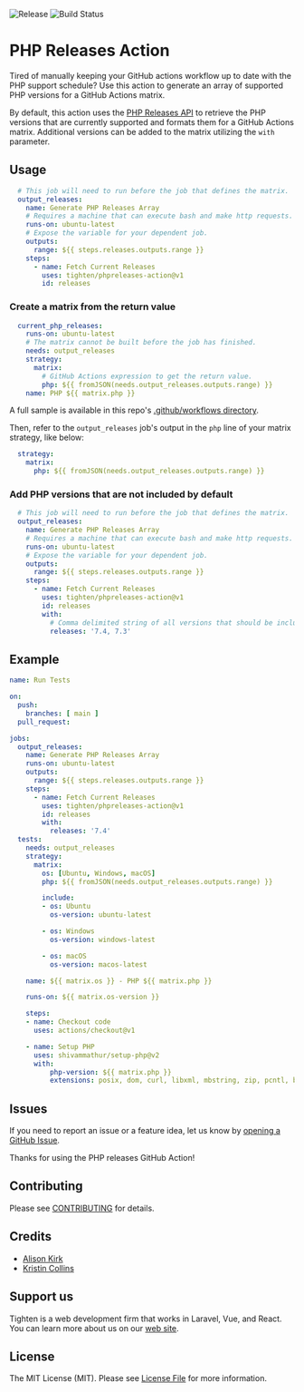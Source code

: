 ![Release](https://img.shields.io/github/v/release/tighten/phpreleases-action?include_prereleases&style=flat-square)
![Build Status](https://github.com/tighten/phpreleases-action/actions/workflows/main.yml/badge.svg)

# PHP Releases Action
Tired of manually keeping your GitHub actions workflow up to date with the PHP support schedule?  Use this action to generate an array of supported PHP versions for a GitHub Actions matrix. 

By default, this action uses the [PHP Releases API](https://phpreleases.com/) to retrieve the  PHP versions that are currently supported and formats them for a GitHub Actions matrix. Additional versions can be added to the matrix utilizing the `with` parameter. 

## Usage
```yaml
  # This job will need to run before the job that defines the matrix.
  output_releases:
    name: Generate PHP Releases Array
    # Requires a machine that can execute bash and make http requests.
    runs-on: ubuntu-latest
    # Expose the variable for your dependent job.
    outputs:
      range: ${{ steps.releases.outputs.range }}
    steps:
      - name: Fetch Current Releases
        uses: tighten/phpreleases-action@v1
        id: releases
 ```
 
### Create a matrix from the return value
```yaml
  current_php_releases:
    runs-on: ubuntu-latest
    # The matrix cannot be built before the job has finished.
    needs: output_releases
    strategy:
      matrix:
        # GitHub Actions expression to get the return value.
        php: ${{ fromJSON(needs.output_releases.outputs.range) }}
    name: PHP ${{ matrix.php }}
```
A full sample is available in this repo's [.github/workflows directory](https://github.com/tighten/phpreleases-action/blob/main/.github/workflows/main.yml).

Then, refer to the `output_releases` job's output in the `php` line of your matrix strategy, like below:
```yaml
  strategy:
    matrix:
      php: ${{ fromJSON(needs.output_releases.outputs.range) }}
```

### Add PHP versions that are not included by default
```yaml
  # This job will need to run before the job that defines the matrix.
  output_releases:
    name: Generate PHP Releases Array
    # Requires a machine that can execute bash and make http requests.
    runs-on: ubuntu-latest
    # Expose the variable for your dependent job.
    outputs:
      range: ${{ steps.releases.outputs.range }}
    steps:
      - name: Fetch Current Releases
        uses: tighten/phpreleases-action@v1
        id: releases
        with:
          # Comma delimited string of all versions that should be included in the matrix.
          releases: '7.4, 7.3'
```

## Example
```yaml
name: Run Tests

on:
  push:
    branches: [ main ]
  pull_request:

jobs:
  output_releases:
    name: Generate PHP Releases Array
    runs-on: ubuntu-latest
    outputs:
      range: ${{ steps.releases.outputs.range }}
    steps:
      - name: Fetch Current Releases
        uses: tighten/phpreleases-action@v1
        id: releases
        with:
          releases: '7.4'
  tests:
    needs: output_releases
    strategy:
      matrix:
        os: [Ubuntu, Windows, macOS]
        php: ${{ fromJSON(needs.output_releases.outputs.range) }}

        include:
        - os: Ubuntu
          os-version: ubuntu-latest

        - os: Windows
          os-version: windows-latest

        - os: macOS
          os-version: macos-latest

    name: ${{ matrix.os }} - PHP ${{ matrix.php }}

    runs-on: ${{ matrix.os-version }}

    steps:
    - name: Checkout code
      uses: actions/checkout@v1

    - name: Setup PHP
      uses: shivammathur/setup-php@v2
      with:
          php-version: ${{ matrix.php }}
          extensions: posix, dom, curl, libxml, mbstring, zip, pcntl, bcmath, soap, intl, gd, exif, iconv, imagick
```

## Issues
If you need to report an issue or a feature idea, let us know by [opening a GitHub Issue](https://github.com/tighten/phpreleases-action/issues/new).

Thanks for using the PHP releases GitHub Action!

## Contributing
Please see [CONTRIBUTING](CONTRIBUTING.md) for details.

## Credits
- [Alison Kirk](https://github.com/faxblaster)
- [Kristin Collins](https://github.com/krievley)

## Support us
Tighten is a web development firm that works in Laravel, Vue, and React. You can learn more about us on our [web site](https://tighten.com/).

## License
The MIT License (MIT). Please see [License File](LICENSE.md) for more information.
